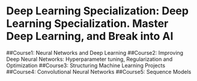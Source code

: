 # Deep Learning Specialization: Deep Learning Specialization. Master Deep Learning, and Break into AI

##Course1: Neural Networks and Deep Learning
##Course2: Improving Deep Neural Networks: Hyperparameter tuning, Regularization and Optimization
##Course3: Structuring Machine Learning Projects
##Course4: Convolutional Neural Networks
##Course5: Sequence Models
